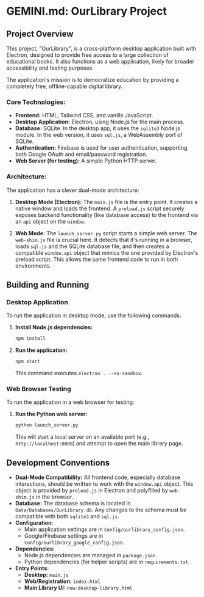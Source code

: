 # GEMINI.md: OurLibrary Project

## Project Overview

This project, "OurLibrary", is a cross-platform desktop application built with Electron, designed to provide free access to a large collection of educational books. It also functions as a web application, likely for broader accessibility and testing purposes.

The application's mission is to democratize education by providing a completely free, offline-capable digital library.

### Core Technologies:

*   **Frontend:** HTML, Tailwind CSS, and vanilla JavaScript.
*   **Desktop Application:** Electron, using Node.js for the main process.
*   **Database:** SQLite. In the desktop app, it uses the `sqlite3` Node.js module. In the web version, it uses `sql.js`, a WebAssembly port of SQLite.
*   **Authentication:** Firebase is used for user authentication, supporting both Google OAuth and email/password registration.
*   **Web Server (for testing):** A simple Python HTTP server.

### Architecture:

The application has a clever dual-mode architecture:

1.  **Desktop Mode (Electron):** The `main.js` file is the entry point. It creates a native window and loads the frontend. A `preload.js` script securely exposes backend functionality (like database access) to the frontend via an `api` object on the `window`.

2.  **Web Mode:** The `launch_server.py` script starts a simple web server. The `web-shim.js` file is crucial here. It detects that it's running in a browser, loads `sql.js` and the SQLite database file, and then creates a compatible `window.api` object that mimics the one provided by Electron's preload script. This allows the same frontend code to run in both environments.

## Building and Running

### Desktop Application

To run the application in desktop mode, use the following commands:

1.  **Install Node.js dependencies:**
    ```bash
    npm install
    ```

2.  **Run the application:**
    ```bash
    npm start
    ```
    This command executes `electron . --no-sandbox`.

### Web Browser Testing

To run the application in a web browser for testing:

1.  **Run the Python web server:**
    ```bash
    python launch_server.py
    ```
    This will start a local server on an available port (e.g., `http://localhost:8080`) and attempt to open the main library page.

## Development Conventions

*   **Dual-Mode Compatibility:** All frontend code, especially database interactions, should be written to work with the `window.api` object. This object is provided by `preload.js` in Electron and polyfilled by `web-shim.js` in the browser.
*   **Database:** The database schema is located in `Data/Databases/OurLibrary.db`. Any changes to the schema must be compatible with both `sqlite3` and `sql.js`.
*   **Configuration:**
    *   Main application settings are in `Config/ourlibrary_config.json`.
    *   Google/Firebase settings are in `Config/ourlibrary_google_config.json`.
*   **Dependencies:**
    *   Node.js dependencies are managed in `package.json`.
    *   Python dependencies (for helper scripts) are in `requirements.txt`.
*   **Entry Points:**
    *   **Desktop:** `main.js`
    *   **Web/Registration:** `index.html`
    *   **Main Library UI:** `new-desktop-library.html`
